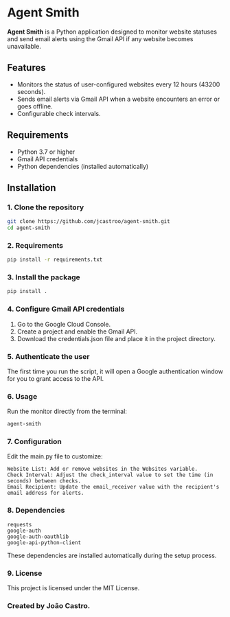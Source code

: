 # Agent Smith

**Agent Smith** is a Python application designed to monitor website statuses and send email alerts using the Gmail API if any website becomes unavailable.

## Features

- Monitors the status of user-configured websites every 12 hours (43200 seconds).
- Sends email alerts via Gmail API when a website encounters an error or goes offline.
- Configurable check intervals.

## Requirements

- Python 3.7 or higher
- Gmail API credentials
- Python dependencies (installed automatically)

## Installation

### 1. Clone the repository

```bash
git clone https://github.com/jcastroo/agent-smith.git
cd agent-smith
```

### 2. Requirements

```bash
pip install -r requirements.txt
```
### 3. Install the package

```bash
pip install .
```

### 4. Configure Gmail API credentials

   1. Go to the Google Cloud Console.
   2. Create a project and enable the Gmail API.
   3. Download the credentials.json file and place it in the project directory.

### 5. Authenticate the user

The first time you run the script, it will open a Google authentication window for you to grant access to the API.

### 6. Usage

Run the monitor directly from the terminal:

```bash
agent-smith
```
### 7. Configuration

Edit the main.py file to customize:

    Website List: Add or remove websites in the Websites variable.
    Check Interval: Adjust the check_interval value to set the time (in seconds) between checks.
    Email Recipient: Update the email_receiver value with the recipient's email address for alerts.

### 8. Dependencies

    requests
    google-auth
    google-auth-oauthlib
    google-api-python-client

These dependencies are installed automatically during the setup process.

### 9. License

This project is licensed under the MIT License.


### Created by João Castro.
